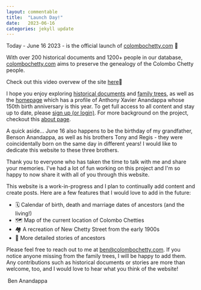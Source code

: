 ```yaml
---
layout: commentable
title:  "Launch Day!"
date:   2023-06-16
categories: jekyll update
---
```


<link rel="stylesheet" href="{{ site.baseurl }}/assets/css/pagination.css" type="text/css">
<link rel="stylesheet" href="{{ site.baseurl }}/assets/css/links.css" type="text/css">

Today - June 16 2023 - is the official launch of <a href="https://colombochetty.com" class="link">colombochetty.com</a> &#127881;

With over 200 historical documents and 1200+ people in our database, <a href="https://colombochetty.com" class="link">colombochetty.com</a> aims to preserve the genealogy of the Colombo Chetty people. 

Check out this video overvew of the site <a href="{{ site.baseurl }}/video" class="link"> here</a>&#128205;

I hope you enjoy exploring <a href="{{ site.baseurl }}/records" class="link"> historical documents</a> and <a href="{{ site.baseurl }}/trees" class="link">family trees</a>, as well as the <a href="{{ site.baseurl }}/" class="link">homepage</a> which has a profile of Anthony Xavier Anandappa whose 150th birth anniversary is this year. To get full access to all content and stay up to date, please <a href="{{ site.baseurl }}/account" class="link">sign up (or login)</a>. For more background on the project, checkout this <a href="{{ site.baseurl }}/about" class="link"> about page</a>.

A quick aside... June 16 also happens to be the birthday of my grandfather, Benson Anandappa, as well as his brothers Tony and Regis - they were coincidentally born on the same day in different years! I would like to dedicate this website to these three brothers. 

Thank you to everyone who has taken the time to talk with me and share your memories. I've had a lot of fun working on this project and I'm so happy to now share it with all of you through this website.

This website is a work-in-progress and I plan to continually add content and create posts. Here are a few features that I would love to add in the future:
- &#128467; Calendar of birth, death and marriage dates of ancestors (and the living!)
- &#128506; Map of the current location of Colombo Chetties
- &#127960; A recreation of New Chetty Street from the early 1900s 
- &#128116; More detailed stories of ancestors

Please feel free to reach out to me at <a href = "mailto: ben@colombochetty.com"  class="link">ben@colombochetty.com</a>. If you notice anyone missing from the family trees, I will be happy to add them. Any contributions such as historical documents or stories are more than welcome, too, and I would love to hear what you think of the website! 

 &#150; Ben Anandappa 